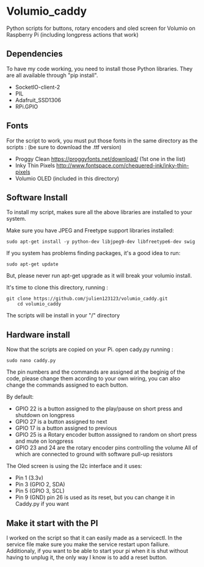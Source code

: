 # Volumio_caddy
Python scripts for buttons, rotary encoders and oled screen for Volumio on Raspberry Pi (including longpress actions that work)
## Dependencies
To have my code working, you need to install those Python libraries. They are all available through "pip install".

- SocketIO-client-2
- PIL
- Adafruit_SSD1306
- RPi.GPIO
## Fonts
For the script to work, you must put those fonts in the same directory as the scripts : (be sure to download the .ttf version)
- Proggy Clean https://proggyfonts.net/download/ (1st one in the list)
- Inky Thin Pixels http://www.fontspace.com/chequered-ink/inky-thin-pixels
- Volumio OLED (included in this directory)
## Software Install
To install my script, makes sure all the above libraries are installed to your system. 

Make sure you have JPEG and Freetype support libraries installed:
        
    sudo apt-get install -y python-dev libjpeg9-dev libfreetype6-dev swig

If you system has problems finding packages, it's a good idea to run:

    sudo apt-get update
        
But, please never run apt-get upgrade as it will break your volumio install.


It's time to clone this directory, running :

    git clone https://github.com/julien123123/volumio_caddy.git
        cd volumio_caddy

The scripts will be install in your "/" directory

## Hardware install
Now that the scripts are copied on your Pi.
open cady.py running :

    sudo nano caddy.py
    
The pin numbers and the commands are assigned at the beginig of the code, please change them acording to your own wiring, you can also change the commands assigned to each button. 

By default:

- GPIO 22 is a button assigned to the play/pause on short press and shutdown on longpress
- GPIO 27 is a button assigned to next
- GPIO 17 is a button assigned to previous
- GPIO 25 is a Rotary encoder button asssigned to random on short press and mute on longpress
- GPIO 23 and 24 are the rotary encoder pins controlling the volume
All of which are connected to ground with software pull-up resistors

The Oled screen is using the I2c interface and it uses:
- Pin 1 (3.3v)
- Pin 3 (GPIO 2, SDA)
- Pin 5 (GPIO 3, SCL)
- Pin 9 (GND)
pin 26 is used as its reset, but you can change it in Caddy.py if you want

## Make it start with the PI

I worked on the script so that it can easily made as a servicectl. In the service file make sure you make the service restart upon failiure. Additionaly, if you want to be able to start your pi when it is shut without having to unplug it, the only way I know is to add a reset button. 
